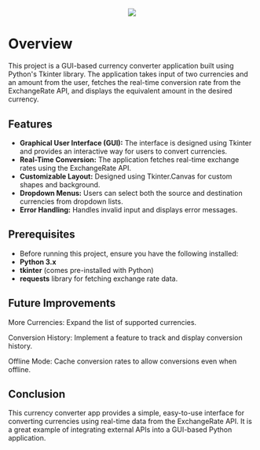 <h1 align="center">
  <a href="https://git.io/typing-svg">
    <img src="https://readme-typing-svg.herokuapp.com/?lines=Currency+Converter!&center=true&size=30">
  </a>
</h1>

# Overview
This project is a GUI-based currency converter application built using Python's Tkinter library. The application takes input of two currencies and an amount from the user, fetches the real-time conversion rate from the ExchangeRate API, and displays the equivalent amount in the desired currency.

## Features
- **Graphical User Interface (GUI):** The interface is designed using Tkinter and provides an interactive way for users to convert currencies.
- **Real-Time Conversion:** The application fetches real-time exchange rates using the ExchangeRate API.
- **Customizable Layout:** Designed using Tkinter.Canvas for custom shapes and background.
- **Dropdown Menus:** Users can select both the source and destination currencies from dropdown lists.
- **Error Handling:** Handles invalid input and displays error messages.
## Prerequisites
- Before running this project, ensure you have the following installed:
- **Python 3.x**
- **tkinter** (comes pre-installed with Python)
- **requests** library for fetching exchange rate data.

## Future Improvements
More Currencies: Expand the list of supported currencies.

Conversion History: Implement a feature to track and display conversion history.

Offline Mode: Cache conversion rates to allow conversions even when offline.

## Conclusion
This currency converter app provides a simple, easy-to-use interface for converting currencies using real-time data from the ExchangeRate API. It is a great example of integrating external APIs into a GUI-based Python application.
